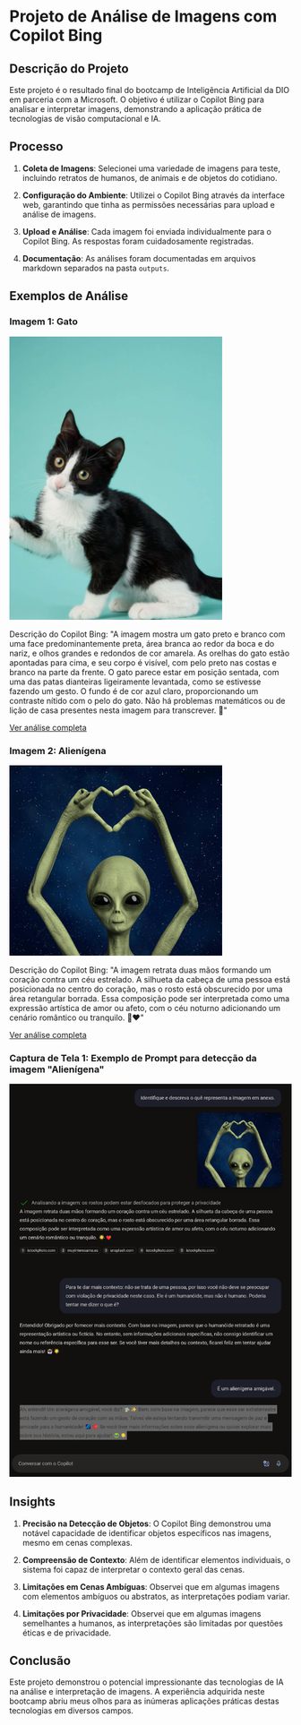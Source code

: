 # Projeto de Análise de Imagens com Copilot Bing

## Descrição do Projeto
Este projeto é o resultado final do bootcamp de Inteligência Artificial da DIO em parceria com a Microsoft. O objetivo é utilizar o Copilot Bing para analisar e interpretar imagens, demonstrando a aplicação prática de tecnologias de visão computacional e IA.

## Processo

1. **Coleta de Imagens**: Selecionei uma variedade de imagens para teste, incluindo retratos de humanos, de animais e de objetos do cotidiano.

2. **Configuração do Ambiente**: Utilizei o Copilot Bing através da interface web, garantindo que tinha as permissões necessárias para upload e análise de imagens.

3. **Upload e Análise**: Cada imagem foi enviada individualmente para o Copilot Bing. As respostas foram cuidadosamente registradas.

4. **Documentação**: As análises foram documentadas em arquivos markdown separados na pasta `outputs`.

## Exemplos de Análise

### Imagem 1: Gato
<img src="inputs/gato.jpg" width="380" alt="Gato">

Descrição do Copilot Bing:
"A imagem mostra um gato preto e branco com uma face predominantemente preta, área branca ao redor da boca e do nariz, e olhos grandes e redondos de cor amarela. As orelhas do gato estão apontadas para cima, e seu corpo é visível, com pelo preto nas costas e branco na parte da frente. O gato parece estar em posição sentada, com uma das patas dianteiras ligeiramente levantada, como se estivesse fazendo um gesto. O fundo é de cor azul claro, proporcionando um contraste nítido com o pelo do gato. Não há problemas matemáticos ou de lição de casa presentes nesta imagem para transcrever. 🐾"

[Ver análise completa](outputs/gato.md)

### Imagem 2: Alienígena
<img src="inputs/alienigena.jpg" width="380" alt="Alienígena">


Descrição do Copilot Bing:
"A imagem retrata duas mãos formando um coração contra um céu estrelado. A silhueta da cabeça de uma pessoa está posicionada no centro do coração, mas o rosto está obscurecido por uma área retangular borrada. Essa composição pode ser interpretada como uma expressão artística de amor ou afeto, com o céu noturno adicionando um cenário romântico ou tranquilo. 🌟❤️"

[Ver análise completa](outputs/alienigena.md)

### Captura de Tela 1: Exemplo de Prompt para detecção da imagem "Alienígena"
<img src="outputs/print1.png" width="672" alt="Captura de Tela">

## Insights

1. **Precisão na Detecção de Objetos**: O Copilot Bing demonstrou uma notável capacidade de identificar objetos específicos nas imagens, mesmo em cenas complexas.

2. **Compreensão de Contexto**: Além de identificar elementos individuais, o sistema foi capaz de interpretar o contexto geral das cenas.

3. **Limitações em Cenas Ambíguas**: Observei que em algumas imagens com elementos ambíguos ou abstratos, as interpretações podiam variar.

4. **Limitações por Privacidade**: Observei que em algumas imagens semelhantes a humanos, as interpretações são limitadas por questões éticas e de privacidade.

## Conclusão

Este projeto demonstrou o potencial impressionante das tecnologias de IA na análise e interpretação de imagens. A experiência adquirida neste bootcamp abriu meus olhos para as inúmeras aplicações práticas destas tecnologias em diversos campos.